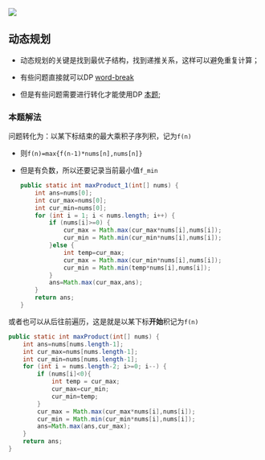 ![](C:\Users\Administrator\Desktop\programingNote\力扣做题总结\捕获.PNG)

## 动态规划

* 动态规划的关键是找到最优子结构，找到递推关系，这样可以避免重复计算；

* 有些问题直接就可以DP [word-break](https://leetcode-cn.com/problems/word-break/)

* 但是有些问题需要进行转化才能使用DP [本题](https://leetcode-cn.com/problems/maximum-product-subarray/);

### 本题解法

问题转化为：以某下标结束的最大乘积子序列积，记为`f(n)`

* 则`f(n)=max{f(n-1)*nums[n],nums[n]}`

* 但是有负数，所以还要记录当前最小值`f_min`​	

  ```java
  public static int maxProduct_1(int[] nums) {
      int ans=nums[0];
      int cur_max=nums[0];
      int cur_min=nums[0];
      for (int i = 1; i < nums.length; i++) {
          if (nums[i]>=0) {
              cur_max = Math.max(cur_max*nums[i],nums[i]);
              cur_min = Math.min(cur_min*nums[i],nums[i]);
          }else {
              int temp=cur_max;
              cur_max = Math.max(cur_min*nums[i],nums[i]);
              cur_min = Math.min(temp*nums[i],nums[i]);
          }
          ans=Math.max(cur_max,ans);
      }
      return ans;
  }
  ```

或者也可以从后往前遍历，这是就是以某下标**开始**积记为`f(n)`

```java
public static int maxProduct(int[] nums) {
    int ans=nums[nums.length-1];
    int cur_max=nums[nums.length-1];
    int cur_min=nums[nums.length-1];
    for (int i = nums.length-2; i>=0; i--) {
        if (nums[i]<0){
            int temp = cur_max;
            cur_max=cur_min;
            cur_min=temp;
        }
        cur_max = Math.max(cur_max*nums[i],nums[i]);
        cur_min = Math.min(cur_min*nums[i],nums[i]);
        ans=Math.max(ans,cur_max);
    }
    return ans;
}
```